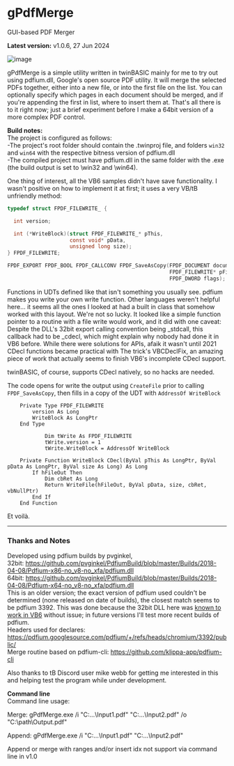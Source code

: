 # gPdfMerge
GUI-based PDF Merger 

**Latest version:** v1.0.6, 27 Jun 2024

![image](https://github.com/fafalone/gPdfMerge/assets/7834493/0ff980bd-99f2-4f36-b698-1320119c4994)

gPdfMerge is a simple utility written in twinBASIC mainly for me to try out using pdfium.dll, Google's open source PDF utility. It will merge the selected PDFs together, either into a new file, or into the first file on the list. You can optionally specify which pages in each document should be merged, and if you're appending the first in list, where to insert them at. That's all there is to it right now; just a brief experiment before I make a 64bit version of a more complex PDF control.

**Build notes:**\
The project is configured as follows:\
-The project's root folder should contain the .twinproj file, and folders `win32` and `win64` with the respective bitness version of pdfium.dll\
-The compiled project must have pdfium.dll in the same folder with the .exe (the build output is set to \win32 and \win64).


One thing of interest, all the VB6 samples didn't have save functionality. I wasn't positive on how to implement it at first; it uses a very VB/tB unfriendly method:

```c
typedef struct FPDF_FILEWRITE_ {

  int version;

  int (*WriteBlock)(struct FPDF_FILEWRITE_* pThis,
                    const void* pData,
                    unsigned long size);
} FPDF_FILEWRITE;

FPDF_EXPORT FPDF_BOOL FPDF_CALLCONV FPDF_SaveAsCopy(FPDF_DOCUMENT document,
                                                    FPDF_FILEWRITE* pFileWrite,
                                                    FPDF_DWORD flags);
```

Functions in UDTs defined like that isn't something you usually see. pdfium makes you write your own write function. Other languages weren't helpful here... it seems all the ones I looked at had a built in class that somehow worked with this layout. We're not so lucky. It looked like a simple function pointer to a routine with a file write would work, and it did with one caveat: Despite the DLL's 32bit export calling convention being _stdcall, this callback had to be _cdecl, which might explain why nobody had done it in VB6 before. While there were solutions for APIs, afaik it wasn't until 2021 CDecl functions became practical with The trick's VBCDeclFix, an amazing piece of work that actually seems to finish VB6's incomplete CDecl support. 

twinBASIC, of course, supports CDecl natively, so no hacks are needed.

The code opens for write the output using `CreateFile` prior to calling `FPDF_SaveAsCopy`, then fills in a copy of the UDT with `AddressOf WriteBlock` 

```vba
    Private Type FPDF_FILEWRITE
        version As Long
        WriteBlock As LongPtr
    End Type

            Dim tWrite As FPDF_FILEWRITE
            tWrite.version = 1
            tWrite.WriteBlock = AddressOf WriteBlock

    Private Function WriteBlock CDecl(ByVal pThis As LongPtr, ByVal pData As LongPtr, ByVal size As Long) As Long
        If hFileOut Then
            Dim cbRet As Long
            Return WriteFile(hFileOut, ByVal pData, size, cbRet, vbNullPtr)
        End If
    End Function
```

Et voilà.

------

### Thanks and Notes
 Developed using pdfium builds by pvginkel,\
 32bit: https://github.com/pvginkel/PdfiumBuild/blob/master/Builds/2018-04-08/Pdfium-x86-no_v8-no_xfa/pdfium.dll \
 64bit: https://github.com/pvginkel/PdfiumBuild/blob/master/Builds/2018-04-08/Pdfium-x64-no_v8-no_xfa/pdfium.dll \
 This is an older version; the exact version of pdfium used couldn't be determined (none released on date of builds), the closest match seems to be pdfium 3392. This was done because the 32bit DLL here was [known to work in VB6](https://www.vbforums.com/showthread.php?882115-PDF-Reader-ActiveX-Control) without issue; in future versions I'll test more recent builds of pdfium.\
 Headers used for declares: https://pdfium.googlesource.com/pdfium/+/refs/heads/chromium/3392/public/ \
 Merge routine based on pdfium-cli: https://github.com/klippa-app/pdfium-cli

Also thanks to tB Discord user mike webb for getting me interested in this and helping test the program while under development.
 

 **Command line**\
 Command line usage:
 
Merge: gPdfMerge.exe /i "C:\...\Input1.pdf" "C:\...\Input2.pdf" /o "C:\path\Output.pdf"

Append: gPdfMerge.exe /i "C:\...\Input1.pdf" "C:\...\Input2.pdf"

Append or merge with ranges and/or insert idx not support via command line in v1.0


 
